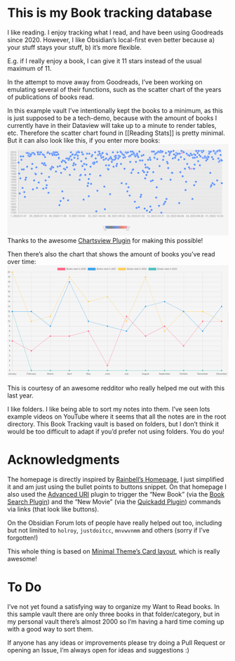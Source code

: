 # This is my Book tracking database

I like reading. I enjoy tracking what I read, and have been using Goodreads since 2020. However, I like Obsidian’s local-first even better because 
a) your stuff stays your stuff, 
b) it’s more flexible. 

E.g. if I really enjoy a book, I can give it 11 stars instead of the usual maximum of 11. 

In the attempt to move away from Goodreads, I’ve been working on emulating several of their functions, such as the scatter chart of the years of publications of books read. 

In this example vault I’ve intentionally kept the books to a minimum, as this is just supposed to be a tech-demo, because with the amount of books I currently have in their Dataview will take up to a minute to render tables, etc. Therefore the scatter chart found in [[Reading Stats]] is pretty minimal. But it can also look like this, if you enter more books:
![Scatter Chart](/Trackers%20and%20Galleries/Things/Attachments/Images/scatter.png)
Thanks to the awesome [Chartsview Plugin](https://github.com/caronchen/obsidian-chartsview-plugin) for making this possible!

Then there’s also the chart that shows the amount of books you’ve read over time:
![Year Chart](/Trackers%20and%20Galleries/Things/Attachments/Images/years.png)

This is courtesy of an awesome redditor who really helped me out with this last year.

I like folders. I like being able to sort my notes into them. I’ve seen lots example videos on YouTube where it seems that all the notes are in the root directory. This Book Tracking vault is based on folders, but I don’t think it would be too difficult to adapt if you’d prefer not using folders. You do you!
# Acknowledgments
The homepage is directly inspired by [Rainbell’s Homepage](https://github.com/Rainbell129/Obsidian-Homepage/), I just simplified it and am just using the bullet points to buttons snippet. On that homepage I also used the [Advanced URI](https://github.com/Vinzent03/obsidian-advanced-uri) plugin to trigger the “New Book” (via the [Book Search Plugin](https://github.com/anpigon/obsidian-book-search-plugin/)) and the “New Movie” (via the [Quickadd Plugin](https://github.com/chhoumann/quickadd)) commands via links (that look like buttons).

On the Obsidian Forum lots of people have really helped out too, including but not limited to `holroy`, `justdoitcc`, `mnvwvnmm` and others (sorry if I’ve forgotten!)

This whole thing is based on [Minimal Theme’s Card layout](https://github.com/kepano/obsidian-minimal), which is really awesome!

# To Do
I’ve not yet found a satisfying way to organize my Want to Read books. In this sample vault there are only three books in that folder/category, but in my personal vault there’s almost 2000 so I’m having a hard time coming up with a good way to sort them.

If anyone has any ideas or improvements please try doing a Pull Request or opening an Issue, I’m always open for ideas and suggestions :)
